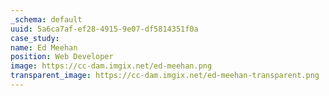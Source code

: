 ```yaml
---
_schema: default
uuid: 5a6ca7af-ef28-4915-9e07-df5814351f0a
case_study:
name: Ed Meehan
position: Web Developer
image: https://cc-dam.imgix.net/ed-meehan.png
transparent_image: https://cc-dam.imgix.net/ed-meehan-transparent.png
---
```

